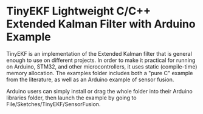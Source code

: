 # TinyEKF Lightweight C/C++ Extended Kalman Filter with Arduino Example

TinyEKF is an implementation of the Extended Kalman filter that is general enough to use on different projects.  In order to make it practical for running on Arduino, STM32, and other microcontrollers, it uses static (compile-time) memory allocation.  The examples folder includes both a "pure C" example from the literature, as well as an Arduino example of sensor fusion.

Arduino users can simply install or drag the whole folder into their Arduino libraries folder, then launch the example by going to File/Sketches/TinyEKF/SensorFusion.  
